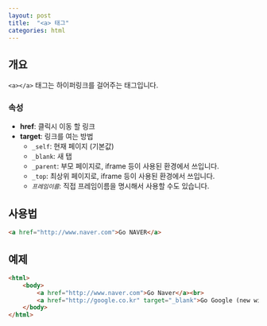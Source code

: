 ```yaml
---
layout: post
title:  "<a> 태그"
categories: html
---
```


## 개요
`<a></a>` 태그는 하이퍼링크를 걸어주는 태그입니다.

### 속성
- **href**: 클릭시 이동 할 링크
- **target**: 링크를 여는 방법
	- `_self`: 현재 페이지 (기본값)
	- `_blank`: 새 탭
	- `_parent`: 부모 페이지로, iframe 등이 사용된 환경에서 쓰입니다.
	- `_top`: 최상위 페이지로, iframe 등이 사용된 환경에서 쓰입니다.
	- *`프레임이름`*: 직접 프레임이름을 명시해서 사용할 수도 있습니다.


## 사용법
```html
<a href="http://www.naver.com">Go NAVER</a>
```


## 예제
```html
<html>
	<body>
		<a href="http://www.naver.com">Go Naver</a><br>
		<a href="http://google.co.kr" target="_blank">Go Google (new window)</a>
	</body>
</html>
```
